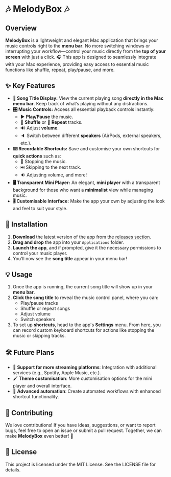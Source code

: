 # 🎶 **MelodyBox** 🎶

## Overview
**MelodyBox** is a lightweight and elegant Mac application that brings your music controls right to the **menu bar**. No more switching windows or interrupting your workflow—control your music directly from the **top of your screen** with just a click. 🎧 This app is designed to seamlessly integrate with your Mac experience, providing easy access to essential music functions like shuffle, repeat, play/pause, and more.

## ✨ **Key Features**
- **🎼 Song Title Display:** View the current playing song **directly in the Mac menu bar**. Keep track of what’s playing without any distractions.
- **🎛️ Music Controls:** Access all essential playback controls instantly:
  - ▶️ **Play/Pause** the music.
  - 🔀 **Shuffle** or 🔁 **Repeat** tracks.
  - 🔊 Adjust **volume**.
  - 🔈 Switch between different **speakers** (AirPods, external speakers, etc.).
- **⌨️ Recordable Shortcuts:** Save and customise your own shortcuts for **quick actions** such as:
  - 🛑 Stopping the music.
  - ⏭️ Skipping to the next track.
  - 🔉 Adjusting volume, and more!
- **🖥️ Transparent Mini Player:** An elegant, **mini player** with a transparent background for those who want a **minimalist** view while managing music.
- **🎚️ Customisable Interface:** Make the app your own by adjusting the look and feel to suit your style.

## 🚀 **Installation**
1. **Download** the latest version of the app from the [releases section](#).
2. **Drag and drop** the app into your `Applications` folder.
3. **Launch the app**, and if prompted, give it the necessary permissions to control your music player.
4. You’ll now see the **song title** appear in your menu bar!

## 💡 **Usage**
1. Once the app is running, the current song title will show up in your **menu bar**.
2. **Click the song title** to reveal the music control panel, where you can:
   - Play/pause tracks
   - Shuffle or repeat songs
   - Adjust volume
   - Switch speakers
3. To set up **shortcuts**, head to the app's **Settings** menu. From here, you can record custom keyboard shortcuts for actions like stopping the music or skipping tracks.

## 🛠️ **Future Plans**
- 🎵 **Support for more streaming platforms**: Integration with additional services (e.g., Spotify, Apple Music, etc.).
- 🖌️ **Theme customisation**: More customisation options for the mini player and overall interface.
- 🧠 **Advanced automation**: Create automated workflows with enhanced shortcut functionality.

## 🤝 **Contributing**
We love contributions! If you have ideas, suggestions, or want to report bugs, feel free to open an issue or submit a pull request. Together, we can make **MelodyBox** even better! 🙌

## 📄 **License**
This project is licensed under the MIT License. See the LICENSE file for details.
